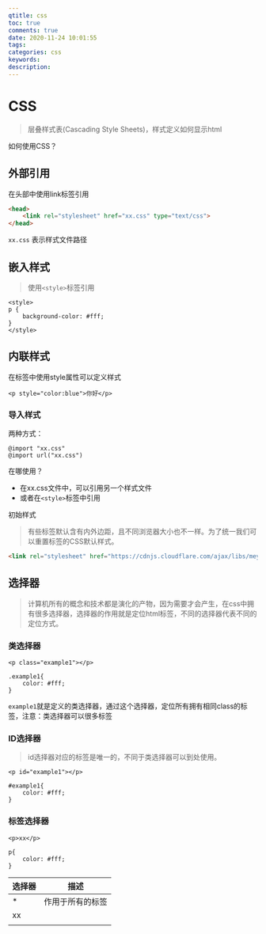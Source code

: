 ```yaml
---
qtitle: css
toc: true
comments: true
date: 2020-11-24 10:01:55
tags:
categories: css
keywords:
description:
---
```


# CSS

> 层叠样式表(Cascading Style Sheets)，样式定义如何显示html

如何使用CSS？

## 外部引用

在头部中使用link标签引用

```html
<head>
	<link rel="stylesheet" href="xx.css" type="text/css">
</head>
```

`xx.css` 表示样式文件路径

##  嵌入样式

> 使用`<style>`标签引用

```
<style>
p {
	background-color: #fff;
}
</style>
```

## 内联样式

在标签中使用style属性可以定义样式

```
<p style="color:blue">你好</p>
```

### 导入样式

两种方式：

```
@import "xx.css"
@import url("xx.css")
```

在哪使用？

- 在xx.css文件中，可以引用另一个样式文件
- 或者在`<style>`标签中引用

初始样式

> 有些标签默认含有内外边距，且不同浏览器大小也不一样。为了统一我们可以重置标签的CSS默认样式。

```html
<link rel="stylesheet" href="https://cdnjs.cloudflare.com/ajax/libs/meyer-reset/2.0/reset.min.css" />
```

## 选择器

> 计算机所有的概念和技术都是演化的产物，因为需要才会产生，在css中拥有很多选择器，选择器的作用就是定位html标签，不同的选择器代表不同的定位方式。

### 类选择器

```
<p class="example1"></p>

.example1{
	color: #fff;
}
```

`example1`就是定义的类选择器，通过这个选择器，定位所有拥有相同class的标签，注意：类选择器可以很多标签

### ID选择器

>id选择器对应的标签是唯一的，不同于类选择器可以到处使用。

```
<p id="example1"></p>

#example1{
	color: #fff;
}
```

### 标签选择器

```
<p>xx</p>

p{
	color: #fff;
}
```

| 选择器 | 描述             |
| ------ | ---------------- |
| *      | 作用于所有的标签 |
| xx     |                  |
|        |                  |

























